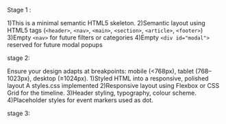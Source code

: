 Stage 1 :

1)This is a minimal semantic HTML5 skeleton.
2)Semantic layout using HTML5 tags (`<header>`, `<nav>`, `<main>`, `<section>`, `<article>`, `<footer>`)
3)Empty `<nav>` for future filters or categories
4)Empty `<div id="modal">` reserved for future modal popups

stage 2:

Ensure your design adapts at breakpoints: mobile (<768px), tablet (768–1023px), desktop (≥1024px). 
1)Styled  HTML into a responsive, polished layout A styles.css implemented
2)Responsive layout using Flexbox or CSS Grid for the timeline. 
3)Header styling, typography, colour scheme. 
4)Placeholder styles for event markers used as dot.

stage 3:
